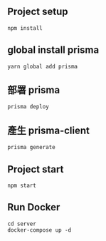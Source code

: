 ## Project setup
```
npm install
```

## global install prisma
```
yarn global add prisma
```
## 部署 prisma
```
prisma deploy
```
## 產生 prisma-client
```
prisma generate
```

## Project start
```
npm start
```
## Run Docker
```
cd server
docker-compose up -d 
```


